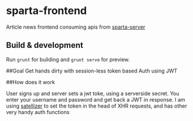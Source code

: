 # sparta-frontend

Article news frontend consuming apis from [sparta-server](https://github.com/dbajpeyi/sparta-server)

## Build & development

Run `grunt` for building and `grunt serve` for preview.

##Goal
Get hands dirty with session-less token based Auth using JWT

##How does it work

User signs up and server sets a jwt toke, using a serverside secret. You enter your username and password and get back a JWT in response.
I am using [satellizer](https://github.com/sahat/satellizer) to set the token in the head of XHR requests, and has other very handy auth functions 
